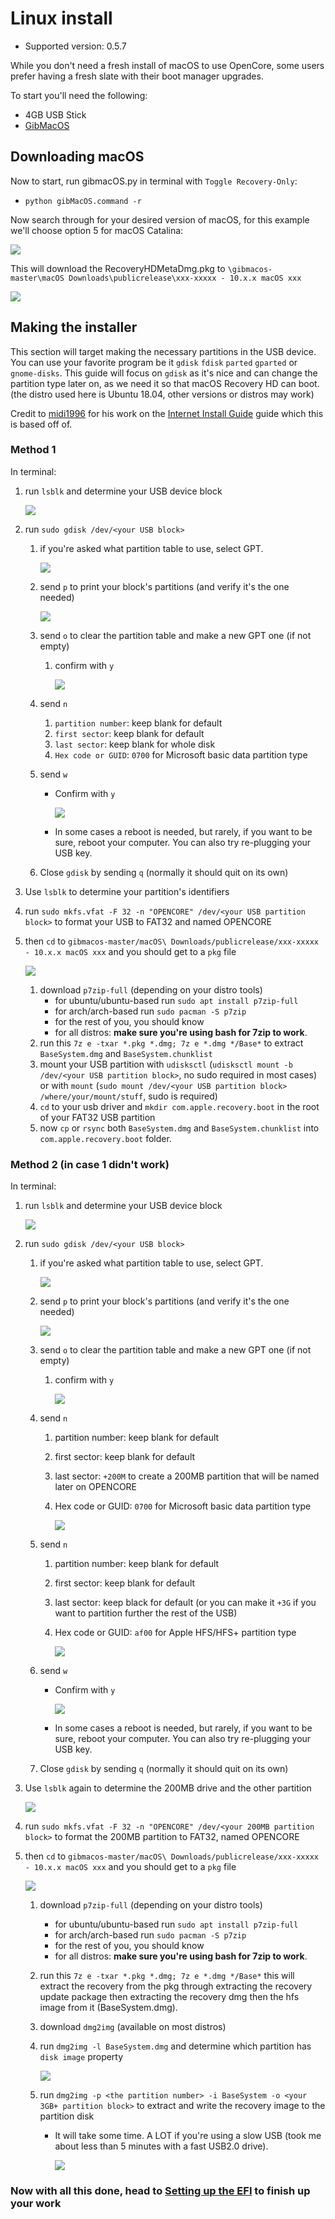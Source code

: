 # Linux install

* Supported version: 0.5.7

While you don't need a fresh install of macOS to use OpenCore, some users prefer having a fresh slate with their boot manager upgrades.

To start you'll need the following:

* 4GB USB Stick
* [GibMacOS](https://github.com/corpnewt/gibMacOS)

## Downloading macOS

Now to start, run gibmacOS.py in terminal with `Toggle Recovery-Only`:

* `python gibMacOS.command -r`

Now search through for your desired version of macOS, for this example we'll choose option 5 for macOS Catalina:

![](../.gitbook/assets/1-gib.png)

This will download the RecoveryHDMetaDmg.pkg to `\gibmacos-master\macOS Downloads\publicrelease\xxx-xxxxx - 10.x.x macOS xxx`

![](../.gitbook/assets/3-gib-finished.png)

## Making the installer

This section will target making the necessary partitions in the USB device. You can use your favorite program be it `gdisk` `fdisk` `parted` `gparted` or `gnome-disks`. This guide will focus on `gdisk` as it's nice and can change the partition type later on, as we need it so that macOS Recovery HD can boot. \(the distro used here is Ubuntu 18.04, other versions or distros may work\)

Credit to [midi1996](https://github.com/midi1996) for his work on the [Internet Install Guide](https://midi1996.github.io/hackintosh-internet-install-gitbook/) guide which this is based off of.

### Method 1

In terminal:

1. run `lsblk` and determine your USB device block

   ![](https://github.com/dortania/OpenCore-Desktop-Guide/tree/e87c199853eb5ef2d4d41daa8c2235e4ac672399/images/installer-guide/linux-install-md/688920468220280842/unknown.png)

2. run `sudo gdisk /dev/<your USB block>`
   1. if you're asked what partition table to use, select GPT.

      ![](../.gitbook/assets/unknown-5.png)

   2. send `p` to print your block's partitions \(and verify it's the one needed\)

      ![](../.gitbook/assets/unknown-6.png)

   3. send `o` to clear the partition table and make a new GPT one \(if not empty\)
      1. confirm with `y`

         ![](../.gitbook/assets/unknown-8.png)
   4. send `n`
      1. `partition number`: keep blank for default
      2. `first sector`: keep blank for default
      3. `last sector`: keep blank for whole disk
      4. `Hex code or GUID`: `0700` for Microsoft basic data partition type
   5. send `w`
      * Confirm with `y`

        ![](../.gitbook/assets/unknown-9.png)

      * In some cases a reboot is needed, but rarely, if you want to be sure, reboot your computer. You can also try re-plugging your USB key.
   6. Close `gdisk` by sending `q` \(normally it should quit on its own\)
3. Use `lsblk` to determine your partition's identifiers
4. run `sudo mkfs.vfat -F 32 -n "OPENCORE" /dev/<your USB partition block>` to format your USB to FAT32 and named OPENCORE
5. then `cd` to `gibmacos-master/macOS\ Downloads/publicrelease/xxx-xxxxx - 10.x.x macOS xxx` and you should get to a `pkg` file

   ![](../.gitbook/assets/unknown-10.png)

   1. download `p7zip-full` \(depending on your distro tools\)
      * for ubuntu/ubuntu-based run `sudo apt install p7zip-full`
      * for arch/arch-based run `sudo pacman -S p7zip`
      * for the rest of you, you should know
      * for all distros: **make sure you're using bash for 7zip to work**.
   2. run this `7z e -txar *.pkg *.dmg; 7z e *.dmg */Base*` to extract `BaseSystem.dmg` and `BaseSystem.chunklist`
   3. mount your USB partition with `udisksctl` \(`udisksctl mount -b /dev/<your USB partition block>`, no sudo required in most cases\) or with `mount` \(`sudo mount /dev/<your USB partition block> /where/your/mount/stuff`, sudo is required\)
   4. `cd` to your usb driver and `mkdir com.apple.recovery.boot` in the root of your FAT32 USB partition
   5. now `cp` or `rsync` both `BaseSystem.dmg` and `BaseSystem.chunklist` into `com.apple.recovery.boot` folder.

### Method 2 \(in case 1 didn't work\)

In terminal:

1. run `lsblk` and determine your USB device block

   ![](../.gitbook/assets/unknown-11.png)

2. run `sudo gdisk /dev/<your USB block>`
   1. if you're asked what partition table to use, select GPT.

      ![](../.gitbook/assets/unknown-12.png)

   2. send `p` to print your block's partitions \(and verify it's the one needed\)

      ![](../.gitbook/assets/unknown-13.png)

   3. send `o` to clear the partition table and make a new GPT one \(if not empty\)
      1. confirm with `y`

         ![](../.gitbook/assets/unknown-14.png)
   4. send `n`
      1. partition number: keep blank for default
      2. first sector: keep blank for default
      3. last sector: `+200M` to create a 200MB partition that will be named later on OPENCORE
      4. Hex code or GUID: `0700` for Microsoft basic data partition type

         ![](../.gitbook/assets/unknown-15.png)
   5. send `n`
      1. partition number: keep blank for default
      2. first sector: keep blank for default
      3. last sector: keep black for default \(or you can make it `+3G` if you want to partition further the rest of the USB\)
      4. Hex code or GUID: `af00` for Apple HFS/HFS+ partition type

         ![](../.gitbook/assets/unknown-16.png)
   6. send `w`
      * Confirm with `y`

        ![](../.gitbook/assets/unknown-17.png)

      * In some cases a reboot is needed, but rarely, if you want to be sure, reboot your computer. You can also try re-plugging your USB key.
   7. Close `gdisk` by sending `q` \(normally it should quit on its own\)
3. Use `lsblk` again to determine the 200MB drive and the other partition

   ![](../.gitbook/assets/unknown-18.png)

4. run `sudo mkfs.vfat -F 32 -n "OPENCORE" /dev/<your 200MB partition block>` to format the 200MB partition to FAT32, named OPENCORE
5. then `cd` to `gibmacos-master/macOS\ Downloads/publicrelease/xxx-xxxxx - 10.x.x macOS xxx` and you should get to a `pkg` file

   ![](../.gitbook/assets/unknown-19.png)

   1. download `p7zip-full` \(depending on your distro tools\)
      * for ubuntu/ubuntu-based run `sudo apt install p7zip-full`
      * for arch/arch-based run `sudo pacman -S p7zip`
      * for the rest of you, you should know
      * for all distros: **make sure you're using bash for 7zip to work**.
   2. run this `7z e -txar *.pkg *.dmg; 7z e *.dmg */Base*` this will extract the recovery from the pkg through extracting the recovery update package then extracting the recovery dmg then the hfs image from it \(BaseSystem.dmg\).
   3. download `dmg2img` \(available on most distros\)
   4. run `dmg2img -l BaseSystem.dmg` and determine which partition has `disk image` property

      ![](../.gitbook/assets/unknown-20.png)

   5. run `dmg2img -p <the partition number> -i BaseSystem -o <your 3GB+ partition block>` to extract and write the recovery image to the partition disk
      * It will take some time. A LOT if you're using a slow USB \(took me about less than 5 minutes with a fast USB2.0 drive\).

        ![](../.gitbook/assets/unknown-21.png)

### Now with all this done, head to [Setting up the EFI](../opencore-efi.md) to finish up your work

